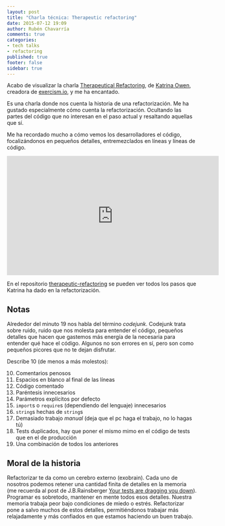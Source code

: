 ```yaml
---
layout: post
title: "Charla técnica: Therapeutic refactoring"
date: 2015-07-12 19:09
author: Rubén Chavarría
comments: true
categories: 
- tech talks
- refactoring
published: true
footer: false
sidebar: true
---
```


Acabo de visualizar la charla [Therapeutical Refactoring], de [Katrina Owen],
creadora de [exercism.io], y me ha encantado.

Es una charla donde nos cuenta la historia de una refactorización. Me ha
gustado especialmente cómo cuenta la refactorización. Ocultando las partes
del código que no interesan en el paso actual y resaltando aquellas que
sí.

Me ha recordado mucho a cómo vemos los desarrolladores el código,
focalizándonos en pequeños detalles, entremezclados en líneas y líneas de
código.

<!-- more -->

<iframe width="560"
        height="315"
        src="https://www.youtube.com/embed/J4dlF0kcThQ"
        frameborder="0"
        allowfullscreen></iframe>

En el repositorio [therapeutic-refactoring] se pueden ver todos los pasos
que Katrina ha dado en la refactorización.

## Notas

Alrededor del minuto 19 nos habla del término *codejunk*. Codejunk trata
sobre ruido, ruido que nos molesta para entender el código, pequeños detalles
que hacen que gastemos más energía de la necesaria para entender qué hace
el código. Algunos no son errores en sí, pero son como pequeños picores
que no te dejan disfrutar.

Describe 10 (de menos a más molestos):

10. Comentarios penosos
9. Espacios en blanco al final de las líneas
8. Código comentado
7. Paréntesis innecesarios
6. Parámetros explícitos por defecto
5. `import`s o `require`s (dependiendo del lenguaje) innecesarios
4. `string`s hechas de `string`s
3. Demasiado trabajo *manual* (deja que el pc haga el trabajo, no lo hagas tú)
2. Tests duplicados, hay que poner el mismo mimo en el código de tests
que en el de producción
1. Una combinación de todos los anteriores

## Moral de la historia

Refactorizar te da como un cerebro externo (exobrain).
Cada uno de nosotros podemos retener una cantidad finita de detalles en la
memoria (me recuerda al post de J.B.Rainsberger
[Your tests are dragging you down]). Programar es sobretodo, mantener en
mente todos esos detalles. Nuestra memoria trabaja peor bajo condiciones
de miedo o estrés. Refactorizar pone a salvo muchos de estos detalles,
permitiéndonos trabajar más relajadamente y más confiados en que estamos
haciendo un buen trabajo.

[Therapeutical Refactoring]: https://www.youtube.com/watch?v=J4dlF0kcThQ
[Katrina Owen]: https://twitter.com/kytrinyx
[exercism.io]: http://exercism.io
[therapeutic-refactoring]: https://github.com/kytrinyx/therapeutic-refactoring
[Your tests are dragging you down]: http://blog.thecodewhisperer.com/2015/03/28/your-tests-are-dragging-you-down

